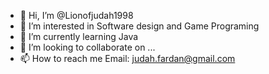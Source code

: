 - 👋 Hi, I’m @Lionofjudah1998
- 👀 I’m interested in Software design and Game Programing
- 🌱 I’m currently learning Java
- 💞️ I’m looking to collaborate on ...
- 📫 How to reach me Email: judah.fardan@gmail.com

<!---
Lionofjudah1998/Lionofjudah1998 is a ✨ special ✨ repository because its `README.md` (this file) appears on your GitHub profile.
You can click the Preview link to take a look at your changes.
--->
